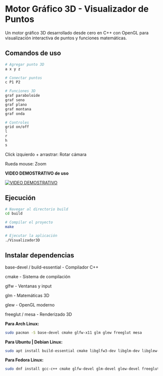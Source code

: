 # Motor Gráfico 3D - Visualizador de Puntos

Un motor gráfico 3D desarrollado desde cero en C++ con OpenGL para visualización interactiva de puntos y funciones matemáticas.

## Comandos de uso
```bash
# Agregar punto 3D
a x y z

# Conectar puntos
c P1 P2

# Funciones 3D
graf paraboloide
graf seno
graf plano
graf montana  
graf onda

# Controles
grid on/off
l
r
h
s
```
Click izquierdo + arrastrar: Rotar cámara

Rueda mouse: Zoom


**VIDEO DEMOSTRATIVO de uso**

[![VIDEO DEMOSTRATIVO](https://img.youtube.com/vi/QP6T9h0j4mI/0.jpg)](https://www.youtube.com/watch?v=QP6T9h0j4mI)


## Ejecución 
```bash
# Navegar al directorio build
cd build

# Compilar el proyecto
make

# Ejecutar la aplicación
./Visualizador3D
```
## Instalar dependencias

base-devel / build-essential - Compilador C++

cmake - Sistema de compilación

glfw - Ventanas y input

glm - Matemáticas 3D

glew - OpenGL moderno

freeglut / mesa - Renderizado 3D

**Para Arch Linux:**
```bash
sudo pacman -S base-devel cmake glfw-x11 glm glew freeglut mesa
```
**Para Ubuntu | Debian Linux:**
```bash
sudo apt install build-essential cmake libglfw3-dev libglm-dev libglew-dev libglu1-mesa-dev freeglut3-dev mesa-common-dev
```
**Para Fedora Linux:**
```bash
sudo dnf install gcc-c++ cmake glfw-devel glm-devel glew-devel freeglut-devel mesa-libGLU
```



